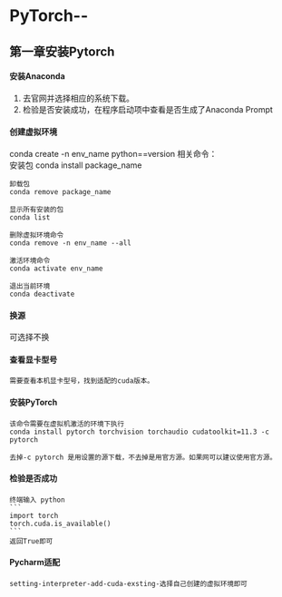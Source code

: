 # PyTorch--

## 第一章安装Pytorch

#### 安装Anaconda 
  1. 去官网并选择相应的系统下载。
  2. 检验是否安装成功，在程序启动项中查看是否生成了Anaconda Prompt
  
####  创建虚拟环境
  conda create -n env_name python==version
  相关命令：  
    安装包
    conda install package_name

    卸载包
    conda remove package_name

    显示所有安装的包
    conda list

    删除虚拟环境命令
    conda remove -n env_name --all

    激活环境命令
    conda activate env_name

    退出当前环境
    conda deactivate
    
####  换源
  可选择不换

#### 查看显卡型号
    需要查看本机显卡型号，找到适配的cuda版本。
    
#### 安装PyTorch
    该命令需要在虚拟机激活的环境下执行
    conda install pytorch torchvision torchaudio cudatoolkit=11.3 -c pytorch
    
    去掉-c pytorch 是用设置的源下载，不去掉是用官方源。如果网可以建议使用官方源。
    
#### 检验是否成功
    终端输入 python
    ```
    import torch
    torch.cuda.is_available()
    ```
    返回True即可
#### Pycharm适配
    setting-interpreter-add-cuda-exsting-选择自己创建的虚拟环境即可
  
  
